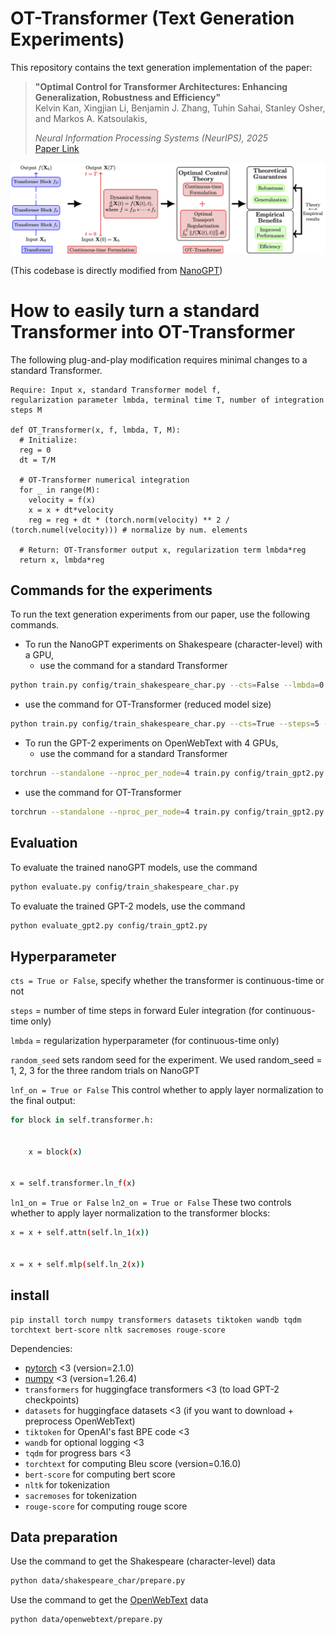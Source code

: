 # OT-Transformer (Text Generation Experiments)

This repository contains the text generation implementation of the paper:

> **"Optimal Control for Transformer Architectures: Enhancing Generalization, Robustness and Efficiency"**  
> Kelvin Kan, Xingjian Li, Benjamin J. Zhang, Tuhin Sahai, Stanley Osher, and Markos A. Katsoulakis, 
> 
> *Neural Information Processing Systems (NeurIPS), 2025*  
> [Paper Link](https://arxiv.org/pdf/2505.13499?)
 
![OT-Transformer](assets/OT-Transformer.png)

(This codebase is directly modified from [NanoGPT](https://github.com/karpathy/nanoGPT))

# How to easily turn a standard Transformer into OT-Transformer

The following plug-and-play modification requires minimal changes to a standard Transformer.

```
Require: Input x, standard Transformer model f, 
regularization parameter lmbda, terminal time T, number of integration steps M

def OT_Transformer(x, f, lmbda, T, M):
  # Initialize: 
  reg = 0 
  dt = T/M
  
  # OT-Transformer numerical integration
  for _ in range(M):
    velocity = f(x)
    x = x + dt*velocity
    reg = reg + dt * (torch.norm(velocity) ** 2 / (torch.numel(velocity))) # normalize by num. elements
    
  # Return: OT-Transformer output x, regularization term lmbda*reg
  return x, lmbda*reg
```

## Commands for the experiments

To run the text generation experiments from our paper, use the following commands.

- To run the NanoGPT experiments on Shakespeare (character-level) with a GPU, 
  - use the command for a standard Transformer
```sh
python train.py config/train_shakespeare_char.py --cts=False --lmbda=0.0 --random_seed=1
```

  - use the command for OT-Transformer (reduced model size)
```sh
python train.py config/train_shakespeare_char.py --cts=True --steps=5 --lmbda=1.0 --n_layer=5 --n_head=5 --n_embd=320 --random_seed=1
```

- To run the GPT-2 experiments on OpenWebText with 4 GPUs,
  - use the command for a standard Transformer
```sh
torchrun --standalone --nproc_per_node=4 train.py config/train_gpt2.py --cts=False --lmbda=0.0 --random_seed=1
```

  - use the command for OT-Transformer
```sh
torchrun --standalone --nproc_per_node=4 train.py config/train_gpt2.py --cts=True --steps=10 --lmbda=0.1 --random_seed=1
```

## Evaluation

To evaluate the trained nanoGPT models, use the command
```sh
python evaluate.py config/train_shakespeare_char.py
```

To evaluate the trained GPT-2 models, use the command
```sh
python evaluate_gpt2.py config/train_gpt2.py
```

## Hyperparameter

`cts = True or False`, specify whether the transformer is continuous-time or not

`steps` = number of time steps in forward Euler integration (for continuous-time only)

`lmbda` = regularization hyperparameter (for continuous-time only)

`random_seed` sets random seed for the experiment. We used random_seed = 1, 2, 3 for the three random trials on NanoGPT

`lnf_on = True or False` This control whether to apply layer normalization to the final output:

```sh
for block in self.transformer.h:


    x = block(x)


x = self.transformer.ln_f(x)

```

`ln1_on = True or False` `ln2_on = True or False` These two controls whether to apply layer normalization to the transformer blocks:

```sh
x = x + self.attn(self.ln_1(x))


x = x + self.mlp(self.ln_2(x))
```


## install

```
pip install torch numpy transformers datasets tiktoken wandb tqdm torchtext bert-score nltk sacremoses rouge-score
```

Dependencies:

- [pytorch](https://pytorch.org) <3 (version=2.1.0)
- [numpy](https://numpy.org/install/) <3 (version=1.26.4)
-  `transformers` for huggingface transformers <3 (to load GPT-2 checkpoints)
-  `datasets` for huggingface datasets <3 (if you want to download + preprocess OpenWebText)
-  `tiktoken` for OpenAI's fast BPE code <3
-  `wandb` for optional logging <3
-  `tqdm` for progress bars <3
-  `torchtext` for computing Bleu score (version=0.16.0)
-  `bert-score` for computing bert score
-  `nltk` for tokenization
-  `sacremoses` for tokenization
-  `rouge-score` for computing rouge score

## Data preparation

Use the command to get the Shakespeare (character-level) data
```sh
python data/shakespeare_char/prepare.py
```

Use the command to get the [OpenWebText](https://openwebtext2.readthedocs.io/en/latest/) data
```sh
python data/openwebtext/prepare.py
```